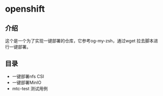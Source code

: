 # openshift

## 介绍
这个是一个为了实现一键部署的仓库，它参考og-my-zsh，通过wget 拉去脚本进行一键部署。

## 目录
- 一键部署nfs CSI
- 一键部署MinIO
- mtc-test 测试用例